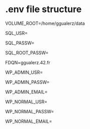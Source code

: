 # .env file structure

VOLUME_ROOT=/home/ggualerz/data

SQL_USR=

SQL_PASSW=

SQL_ROOT_PASSW=


FDQN=ggualerz.42.fr



WP_ADMIN_USR=

WP_ADMIN_PASSW=

WP_ADMIN_EMAIL=


WP_NORMAL_USR=

WP_NORMAL_PASSW=

WP_NORMAL_EMAIL=
